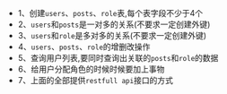 * 1、创建`users`、`posts`、`role`表,每个表字段不少于4个
* 2、`users`和`posts`是一对多的关系(不要求一定创建外键)
* 3、`users`和`role`是多对多的关系(不要求一定创建外键)
* 4、`users`、`posts`、`role`的增删改操作
* 5、查询用户列表,要同时查询出关联的`posts`和`role`的数据
* 6、给用户分配角色的时候时候要加上事物
* 7、上面的全部提供`restfull api`接口的方式